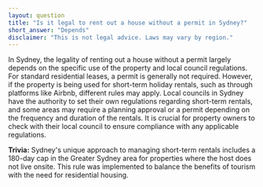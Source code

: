 ```yaml
---
layout: question
title: "Is it legal to rent out a house without a permit in Sydney?"
short_answer: "Depends"
disclaimer: "This is not legal advice. Laws may vary by region."
---
```


In Sydney, the legality of renting out a house without a permit largely depends on the specific use of the property and local council regulations. For standard residential leases, a permit is generally not required. However, if the property is being used for short-term holiday rentals, such as through platforms like Airbnb, different rules may apply. Local councils in Sydney have the authority to set their own regulations regarding short-term rentals, and some areas may require a planning approval or a permit depending on the frequency and duration of the rentals. It is crucial for property owners to check with their local council to ensure compliance with any applicable regulations.

**Trivia:** Sydney's unique approach to managing short-term rentals includes a 180-day cap in the Greater Sydney area for properties where the host does not live onsite. This rule was implemented to balance the benefits of tourism with the need for residential housing.

